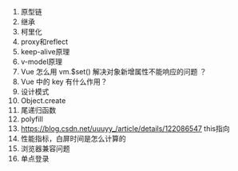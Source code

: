 1. 原型链
2. 继承
3. 柯里化
4. proxy和reflect
5. keep-alive原理
6. v-model原理
7. Vue 怎么用 vm.$set() 解决对象新增属性不能响应的问题 ？
8. Vue 中的 key 有什么作用？
9. 设计模式
10. Object.create
11. 尾递归函数
12. polyfill 
13. https://blog.csdn.net/uuuyy_/article/details/122086547 this指向
14. 性能指标，白屏时间是怎么计算的
15. 浏览器兼容问题
16. 单点登录